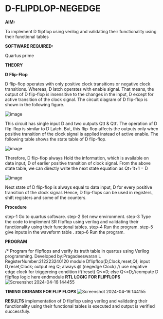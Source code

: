 # D-FLIPDLOP-NEGEDGE

**AIM:**

To implement  D flipflop using verilog and validating their functionality using their functional tables

**SOFTWARE REQUIRED:**

Quartus prime

**THEORY**

**D Flip-Flop**

D flip-flop operates with only positive clock transitions or negative clock transitions. Whereas, D latch operates with enable signal. That means, the output of D flip-flop is insensitive to the changes in the input, D except for active transition of the clock signal. The circuit diagram of D flip-flop is shown in the following figure.

![image](https://github.com/naavaneetha/D-FLIPDLOP-NEGEDGE/assets/154305477/48c81fe8-bc3f-40e7-95e2-519fc155ad51)

This circuit has single input D and two outputs Qtt & Qtt’. The operation of D flip-flop is similar to D Latch. But, this flip-flop affects the outputs only when positive transition of the clock signal is applied instead of active enable. The following table shows the state table of D flip-flop.

![image](https://github.com/naavaneetha/D-FLIPDLOP-NEGEDGE/assets/154305477/e5f3fda7-68ec-4a3a-a0a4-cf6f9cc4ab55)

Therefore, D flip-flop always Hold the information, which is available on data input, D of earlier positive transition of clock signal. From the above state table, we can directly write the next state equation as Qt+1t+1 = D

![image](https://github.com/naavaneetha/D-FLIPDLOP-NEGEDGE/assets/154305477/8592c0d8-2917-4142-91b9-d6c30dd891d2)

Next state of D flip-flop is always equal to data input, D for every positive transition of the clock signal. Hence, D flip-flops can be used in registers, shift registers and some of the counters.

**Procedure**

step-1 Go to quartus software. step-2 Set new environment. step-3 Type the code to implement SR flipflop using verilog and validating their functionality using their functional tables. step-4 Run the program. step-5 give inputs in the waveform table . step-6 Run the program.

**PROGRAM**

/* Program for flipflops and verify its truth table in quartus using Verilog programming. Developed by:Pragadeeswaran L  RegisterNumber:212223240120
module Dflipflop(D,Clock,reset,Q);
input D,reset,Clock;
output reg Q;
always @ (negedge Clock) // use negative edge clock for triggereing condition 
if(!reset)
Q<=0;
else
Q<=D;//compute D flipflop logic here
endmodule
**RTL LOGIC FOR FLIPFLOPS**
![Screenshot 2024-04-16 144455](https://github.com/NiranjaniC/D-FLIPDLOP-NEGEDGE/assets/145742800/99d87892-3b47-4b52-a75b-f887ae628231)


**TIMING DIGRAMS FOR FLIP FLOPS**
![Screenshot 2024-04-16 144155](https://github.com/NiranjaniC/D-FLIPDLOP-NEGEDGE/assets/145742800/c01ba554-2fd9-4cb1-b527-7e1fb2dfccb3)


**RESULTS**
implementation of  D flipflop using verilog and validating their functionality using their functional tables is executed and output is verified successfuly.
